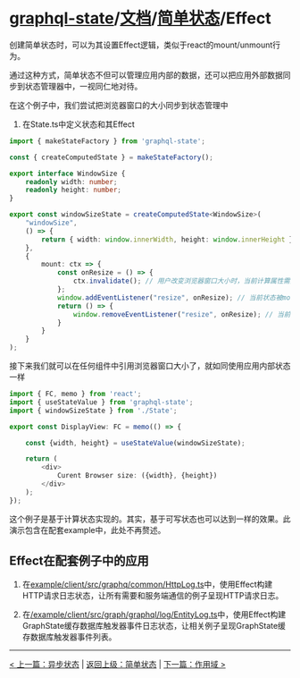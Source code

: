 # [graphql-state](https://github.com/babyfish-ct/graphql-state)/[文档](../README_zh_CN.md)/[简单状态](./README_zh_CN.md)/Effect

创建简单状态时，可以为其设置Effect逻辑，类似于react的mount/unmount行为。

通过这种方式，简单状态不但可以管理应用内部的数据，还可以把应用外部数据同步到状态管理器中，一视同仁地对待。

在这个例子中，我们尝试把浏览器窗口的大小同步到状态管理中

1. 在State.ts中定义状态和其Effect

```ts
import { makeStateFactory } from 'graphql-state';

const { createComputedState } = makeStateFactory();

export interface WindowSize {
    readonly width: number;
    readonly height: number;
}

export const windowSizeState = createComputedState<WindowSize>(
    "windowSize", 
    () => {
        return { width: window.innerWidth, height: window.innerHeight };
    }, 
    {
        mount: ctx => {
            const onResize = () => { 
                ctx.invalidate(); // 用户改变浏览器窗口大小时，当前计算属性需要重新计算
            };
            window.addEventListener("resize", onResize); // 当前状态被mount
            return () => {
                window.removeEventListener("resize", onResize); // 当前状态被unmount
            }
        }
    }
);
```

接下来我们就可以在任何组件中引用浏览器窗口大小了，就如同使用应用内部状态一样

```ts
import { FC, memo } from 'react';
import { useStateValue } from 'graphql-state';
import { windowSizeState } from './State';

export const DisplayView: FC = memo(() => {

    const {width, height} = useStateValue(windowSizeState);

    return (
        <div>
            Curent Browser size: ({width}, {height})
        </div>
    );
});
```

这个例子是基于计算状态实现的。其实，基于可写状态也可以达到一样的效果。此演示包含在配套example中，此处不再赘述。

## Effect在配套例子中的应用

1. 在[example/client/src/graphq/common/HttpLog.ts](https://github.com/babyfish-ct/graphql-state/blob/master/example/client/src/graph/common/HttpLog.ts)中，使用Effect构建HTTP请求日志状态，让所有需要和服务端通信的例子呈现HTTP请求日志。

2. 在[/example/client/src/graph/graphql/log/EntityLog.ts](https://github.com/babyfish-ct/graphql-state/blob/master/example/client/src/graph/graphql/log/EntityLog.ts)中，使用Effect构建GraphState缓存数据库触发器事件日志状态，让相关例子呈现GraphState缓存数据库触发器事件列表。
------------------------------------------

[< 上一篇：异步状态](./async_zh_CN.md) | [返回上级：简单状态](./README_zh_CN.md) | [下一篇：作用域 >](./scope_zh_CN.md)

    
